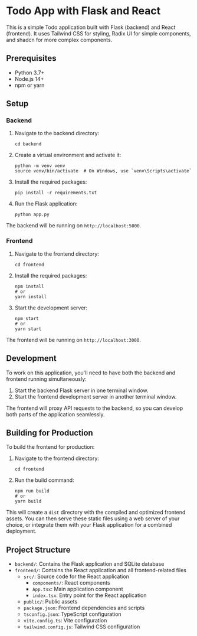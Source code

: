 # Todo App with Flask and React

This is a simple Todo application built with Flask (backend) and React (frontend). It uses Tailwind CSS for styling, Radix UI for simple components, and shadcn for more complex components.

## Prerequisites

- Python 3.7+
- Node.js 14+
- npm or yarn

## Setup

### Backend

1. Navigate to the backend directory:
   ```
   cd backend
   ```

2. Create a virtual environment and activate it:
   ```
   python -m venv venv
   source venv/bin/activate  # On Windows, use `venv\Scripts\activate`
   ```

3. Install the required packages:
   ```
   pip install -r requirements.txt
   ```

4. Run the Flask application:
   ```
   python app.py
   ```

The backend will be running on `http://localhost:5000`.

### Frontend

1. Navigate to the frontend directory:
   ```
   cd frontend
   ```

2. Install the required packages:
   ```
   npm install
   # or
   yarn install
   ```

3. Start the development server:
   ```
   npm start
   # or
   yarn start
   ```

The frontend will be running on `http://localhost:3000`.

## Development

To work on this application, you'll need to have both the backend and frontend running simultaneously:

1. Start the backend Flask server in one terminal window.
2. Start the frontend development server in another terminal window.

The frontend will proxy API requests to the backend, so you can develop both parts of the application seamlessly.

## Building for Production

To build the frontend for production:

1. Navigate to the frontend directory:
   ```
   cd frontend
   ```

2. Run the build command:
   ```
   npm run build
   # or
   yarn build
   ```

This will create a `dist` directory with the compiled and optimized frontend assets. You can then serve these static files using a web server of your choice, or integrate them with your Flask application for a combined deployment.

## Project Structure

- `backend/`: Contains the Flask application and SQLite database
- `frontend/`: Contains the React application and all frontend-related files
  - `src/`: Source code for the React application
    - `components/`: React components
    - `App.tsx`: Main application component
    - `index.tsx`: Entry point for the React application
  - `public/`: Public assets
  - `package.json`: Frontend dependencies and scripts
  - `tsconfig.json`: TypeScript configuration
  - `vite.config.ts`: Vite configuration
  - `tailwind.config.js`: Tailwind CSS configuration 